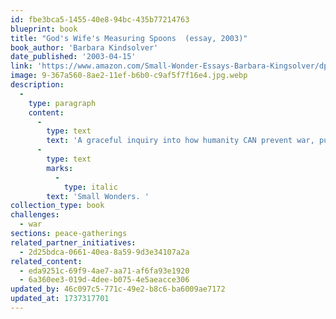 ```yaml
---
id: fbe3bca5-1455-40e8-94bc-435b77214763
blueprint: book
title: "God's Wife's Measuring Spoons  (essay, 2003)"
book_author: 'Barbara Kindsolver'
date_published: '2003-04-15'
link: 'https://www.amazon.com/Small-Wonder-Essays-Barbara-Kingsolver/dp/0060504080/ref=sr_1_5?crid=3DGED48M1F4ZV&dib=eyJ2IjoiMSJ9.0ecE980qxAGMMT_yfAlrG-tMe5pLUAP30NW5b2TZthbQZ9J3KQ9uD57POEFN2mEyGIEbEsYMuBDJRlSE5JLhWWVW-TCs5I4EIr2KdWb3RSGlzBC2YYya-3DRnWeQcMI_b9VtSC8e6tj2qMkD71AcPAvW5tH8f_VGB4hzObLHTeVun-r7lePfHpAmhjX6tYd6PCiKFM_brx77Aot5-Y_8aSjb3lHNKQu07hQGti0l1c8.925v2Rbu_gyNRkwrhW28QBjkgXag4Ji7YjR3aB3ag2w&dib_tag=se&keywords=Small+Wonders&qid=1737316650&s=books&sprefix=small+wonders%2Cstripbooks%2C95&sr=1-5'
image: 9-367a560-8ae2-11ef-b6b0-c9af5f7f16e4.jpg.webp
description:
  -
    type: paragraph
    content:
      -
        type: text
        text: 'A graceful inquiry into how humanity CAN prevent war, published in her book, '
      -
        type: text
        marks:
          -
            type: italic
        text: 'Small Wonders. '
collection_type: book
challenges:
  - war
sections: peace-gatherings
related_partner_initiatives:
  - 2d25bdca-0661-40ea-8a59-9d3e34107a2a
related_content:
  - eda9251c-69f9-4ae7-aa71-af6fa93e1920
  - 6a360ee3-019d-4dee-b075-4e5aeacce306
updated_by: 46c097c5-771c-49e2-b8c6-ba6009ae7172
updated_at: 1737317701
---
```

